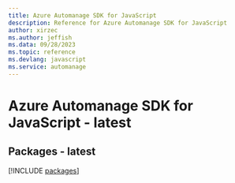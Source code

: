 ```yaml
---
title: Azure Automanage SDK for JavaScript
description: Reference for Azure Automanage SDK for JavaScript
author: xirzec
ms.author: jeffish
ms.data: 09/28/2023
ms.topic: reference
ms.devlang: javascript
ms.service: automanage
---
```

# Azure Automanage SDK for JavaScript - latest
## Packages - latest
[!INCLUDE [packages](automanage-index.md)]